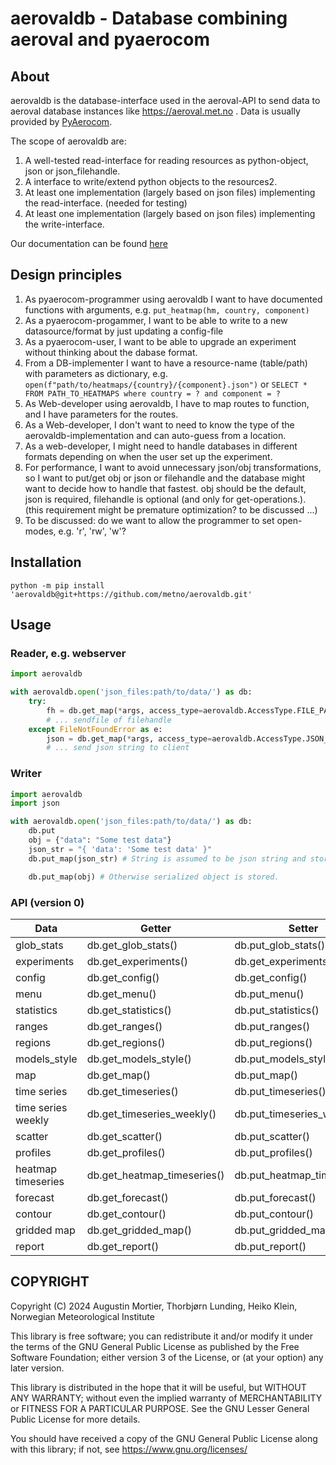 # aerovaldb - Database combining aeroval and pyaerocom


## About

aerovaldb is the database-interface used in the aeroval-API to send data to
aeroval database instances like https://aeroval.met.no . Data is usually provided
by [PyAerocom](https://pyaerocom.readthedocs.io).

The scope of aerovaldb are:

1. A well-tested read-interface for reading resources as python-object, json or json_filehandle.
2. A interface to write/extend python objects to the resources2.
3. At least one implementation (largely based on json files) implementing the read-interface. (needed for testing)
4. At least one implementation (largely based on json files) implementing the write-interface.

Our documentation can be found [here](https://aerovaldb.readthedocs.io/)

## Design principles

1. As pyaerocom-programmer using aerovaldb I want to have documented functions with arguments, e.g. `put_heatmap(hm, country, component)`
2. As a pyaerocom-progammer, I want to be able to write to a new datasource/format by just updating a config-file
3. As a pyaerocom-user, I want to be able to upgrade an experiment without thinking about the dabase format.
4. From a DB-implementer I want to have a resource-name (table/path) with parameters as dictionary, e.g.
    `open(f"path/to/heatmaps/{country}/{component}.json")` or `SELECT * FROM PATH_TO_HEATMAPS where country = ? and component = ?`
5. As Web-developer using aerovaldb, I have to map routes to function, and I have parameters for the routes.
6. As a Web-developer, I don't want to need to know the type of the aerovaldb-implementation and can auto-guess from a location.
7. As a web-developer, I might need to handle databases in different formats depending on when the user set up the experiment.
8. For performance, I want to avoid unnecessary json/obj transformations, so I want to put/get obj or json or filehandle
   and the database might want to decide how to handle that fastest. obj should be the default, json is required,
   filehandle is optional (and only for get-operations.).  (this requirement might be premature optimization? to be discussed ...)
9. To be discussed: do we want to allow the programmer to set open-modes, e.g. 'r', 'rw', 'w'?

## Installation
`python -m pip install 'aerovaldb@git+https://github.com/metno/aerovaldb.git'`


## Usage

### Reader, e.g. webserver

```python
import aerovaldb

with aerovaldb.open('json_files:path/to/data/') as db:
    try:
        fh = db.get_map(*args, access_type=aerovaldb.AccessType.FILE_PATH)
        # ... sendfile of filehandle
    except FileNotFoundError as e:
        json = db.get_map(*args, access_type=aerovaldb.AccessType.JSON_STR)
        # ... send json string to client

```

### Writer

```python
import aerovaldb
import json

with aerovaldb.open('json_files:path/to/data/') as db:
    db.put
    obj = {"data": "Some test data"}
    json_str = "{ 'data': 'Some test data' }"
    db.put_map(json_str) # String is assumed to be json string and stored directly.

    db.put_map(obj) # Otherwise serialized object is stored.
```

### API (version 0)

| Data               | Getter                      | Setter                      |
|--------------------|-----------------------------|-----------------------------|
| glob_stats         | db.get_glob_stats()         | db.put_glob_stats()         |
| experiments        | db.get_experiments()        | db.get_experiments()        |
| config             | db.get_config()             | db.get_config()             |
| menu               | db.get_menu()               | db.put_menu()               |
| statistics         | db.get_statistics()         | db.put_statistics()         |
| ranges             | db.get_ranges()             | db.put_ranges()             |
| regions            | db.get_regions()            | db.put_regions()            |
| models_style       | db.get_models_style()       | db.put_models_style()       |
| map                | db.get_map()                | db.put_map()                |
| time series        | db.get_timeseries()         | db.put_timeseries()         |
| time series weekly | db.get_timeseries_weekly()  | db.put_timeseries_weekly()  |
| scatter            | db.get_scatter()            | db.put_scatter()            |
| profiles           | db.get_profiles()           | db.put_profiles()           |
| heatmap timeseries | db.get_heatmap_timeseries() | db.put_heatmap_timeseries() |
| forecast           | db.get_forecast()           | db.put_forecast()           |
| contour            | db.get_contour()            | db.put_contour()            |
| gridded map        | db.get_gridded_map()        | db.put_gridded_map()        |
| report             | db.get_report()             | db.put_report()             |






## COPYRIGHT

Copyright (C) 2024  Augustin Mortier, Thorbjørn Lunding, Heiko Klein, Norwegian Meteorological Institute

This library is free software; you can redistribute it and/or
modify it under the terms of the GNU General Public
License as published by the Free Software Foundation; either
version 3 of the License, or (at your option) any later version.

This library is distributed in the hope that it will be useful,
but WITHOUT ANY WARRANTY; without even the implied warranty of
MERCHANTABILITY or FITNESS FOR A PARTICULAR PURPOSE.  See the GNU
Lesser General Public License for more details.

You should have received a copy of the GNU General Public
License along with this library; if not, see https://www.gnu.org/licenses/

